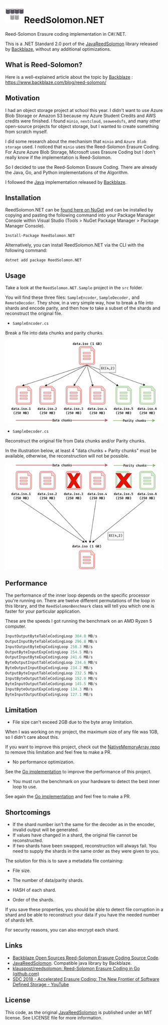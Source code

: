 # <img src="./assets/logo.png" alt="Icon" width="60" />ReedSolomon.NET 

Reed-Solomon Erasure coding implementation in C#/.NET.

This is a .NET Standard 2.0 port of the [JavaReedSolomon](https://github.com/Backblaze/JavaReedSolomon) library released by [Backblaze](http://backblaze.com/), without any additional optimizations.

## What is Reed-Solomon?

Here is a well-explained article about the topic by [Backblaze](http://backblaze.com/) : https://www.backblaze.com/blog/reed-solomon/

## Motivation

I had an object storage project at school this year. I didn't want to use Azure Blob Storage or Amazon S3 because my Azure Student Credits and AWS credits were finished. I found `minio`, `nextcloud`, `seaweedsfs`, and many other open-source projects for object storage, but I wanted to create something from scratch myself.

I did some research about the mechanism that `minio` and  `Azure Blob storage` used. I noticed that `minio` uses the Reed-Solomon Erasure Coding. For Azure Azure Blob Storage, Microsoft uses Erasure Coding but I don't really know if the implementation is Reed-Solomon. 

So I decided to use the Reed-Solomon Erasure Coding. There are already the Java, Go, and Python implementations of the Algorithm.

I followed the [Java](https://github.com/Backblaze/JavaReedSolomon) implementation released by [Backblaze](http://backblaze.com/).

## Installation

ReedSolomon.NET can be [found here on NuGet](https://www.nuget.org/packages/ReedSolomon.NET) and can be installed by copying and pasting the following command into your Package Manager Console within Visual Studio (Tools > NuGet Package Manager > Package Manager Console).

```
Install-Package ReedSolomon.NET
```

Alternatively, you can install ReedSolomon.NET via the CLI with the following command:

```
dotnet add package ReedSolomon.NET
```

## Usage

 Take a look at the `ReedSolomon.NET.Sample` project in the `src` folder. 

You will find these three files: `SampleEncoder`, `SampleDecoder,` and `RemoteDecoder`. They show, in a very simple way, how to break a file into shards and encode parity, and then how to take a subset of the shards and reconstruct the original file.

- `SampleEncoder.cs`

Break a file into data chunks and parity chunks.

![](assets/encoder.png)

- `SampleDecoder.cs`

Reconstruct the original file from Data chunks and/or Parity chunks.

In the illustration below, at least 4 "data chunks + Parity chunks" must be available, otherwise, the reconstruction will not be possible.

![](assets/decoder.png)

## Performance

The performance of the inner loop depends on the specific processor you're running on. There are twelve different permutations of the loop in this library, and the `ReedSolomonBenchmark` class will tell you which one is faster for your particular application.

These are the speeds I got running the benchmark on an AMD Ryzen 5 computer.

```powershell
InputOutputByteTableCodingLoop 304.8 MB/s
OutputInputByteTableCodingLoop 296.8 MB/s
InputOutputByteExpCodingLoop 258.3 MB/s
OutputByteInputExpCodingLoop 254.5 MB/s
OutputInputByteExpCodingLoop 241.6 MB/s
ByteOutputInputTableCodingLoop 234.6 MB/s
ByteOutputInputExpCodingLoop 234.2 MB/s
OutputByteInputTableCodingLoop 232.5 MB/s
InputByteOutputTableCodingLoop 152.0 MB/s
ByteInputOutputTableCodingLoop 145.5 MB/s
InputByteOutputExpCodingLoop 134.3 MB/s
ByteInputOutputExpCodingLoop 127.1 MB/s
```

## Limitation

- File size can't exceed 2GB due to the byte array limitation.

When I was working on my project, the maximum size of any file was 1GB, so I didn't care about this.

If you want to improve this project, check out the [NativeMemoryArray repo](https://github.com/Cysharp/NativeMemoryArray) to remove this limitation and feel free to make a PR.

- No performance optimization.

See the [Go implementation](https://github.com/klauspost/reedsolomon) to improve the performance of this project.

- You must run the benchmark on your hardware to detect the best inner loop to use.

See again the [Go implementation](https://github.com/klauspost/reedsolomon) and feel free to make a PR.

## Shortcomings

- If the shard number isn't the same for the decoder as in the encoder, invalid output will be generated.
- If values have changed in a shard, the original file cannot be reconstructed.
- If two shards have been swapped, reconstruction will always fail. You need to supply the shards in the same order as they were given to you.

The solution for this is to save a metadata file containing:

- File size.

- The number of data/parity shards.

- HASH of each shard.

- Order of the shards.

If you save these properties, you should be able to detect file corruption in a shard and be able to reconstruct your data if you have the needed number of shards left.

For security reasons, you can also encrypt each shard.

## Links

- [Backblaze Open Sources Reed-Solomon Erasure Coding Source Code](https://www.backblaze.com/blog/reed-solomon/).
- [JavaReedSolomon](https://github.com/Backblaze/JavaReedSolomon). Compatible java library by Backblaze.
- [klauspost/reedsolomon: Reed-Solomon Erasure Coding in Go (github.com)](https://github.com/klauspost/reedsolomon)
- [SDC 2018 - Accelerated Erasure Coding: The New Frontier of Software Defined Storage - YouTube](https://www.youtube.com/watch?v=4QFb2Zvr6yc)

## License

This code, as the original [JavaReedSolomon](https://github.com/Backblaze/JavaReedSolomon) is published under an MIT license. See LICENSE file for more information.